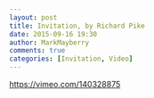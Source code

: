 ```yaml
---
layout: post
title: Invitation, by Richard Pike
date: 2015-09-16 19:30
author: MarkMayberry
comments: true
categories: [Invitation, Video]
---
```

https://vimeo.com/140328875
